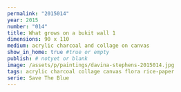 ```yaml
---
permalink: "2015014"
year: 2015
number: "014"
title: What grows on a bukit wall 1
dimensions: 90 x 110
medium: acrylic charcoal and collage on canvas
show_in_home: true #true or empty
publish: # notyet or blank
image: /assets/p/paintings/davina-stephens-2015014.jpg
tags: acrylic charcoal collage canvas flora rice-paper
serie: Save The Blue
---
```

